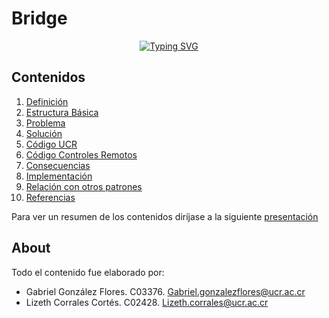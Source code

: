 # Bridge

<div align="center">

[![Typing SVG](https://readme-typing-svg.herokuapp.com?font=Cabin&duration=2500&pause=250&color=388CF7&background=1914FF00&center=true&vCenter=true&width=300&height=75&lines=Patr%C3%B3n+Bridge)](https://git.io/typing-svg)

</div>

## Contenidos

1. [Definición](./content/Definicion_Patron_Bridge.md)
2. [Estructura Básica](./content/Estructura.md)
3. [Problema](./content/Problema.md)
4. [Solución](./content/Solucion.md)
5. [Código UCR](./src/bridgeUCR.py)
5. [Código Controles Remotos](./src/bridgeExample.py)
6. [Consecuencias](./content/Consecuencias.md)
7. [Implementación](./content/Implementacion.md)
8. [Relación con otros patrones](./content/Patrones_Relacionados.md)
9. [Referencias](./content/Referencias.md)

Para ver un resumen de los contenidos diríjase a la siguiente [presentación](./presentation/Bridge%20-%20Presentaci%C3%B3n.pdf)

## About

Todo el contenido fue elaborado por:
* Gabriel González Flores. C03376. Gabriel.gonzalezflores@ucr.ac.cr
* Lizeth Corrales Cortés. C02428. Lizeth.corrales@ucr.ac.cr